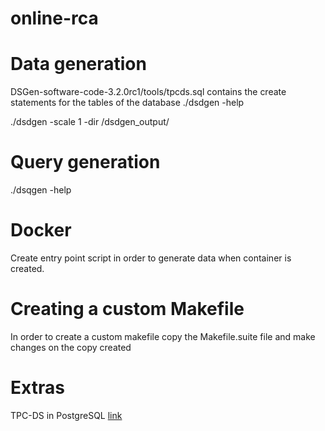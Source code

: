 # online-rca

# Data generation
DSGen-software-code-3.2.0rc1/tools/tpcds.sql contains the create statements for the tables of the database
./dsdgen -help

./dsdgen -scale 1 -dir /dsdgen_output/

# Query generation
./dsqgen -help

# Docker
Create entry point script in order to generate data when container is created.

# Creating a custom Makefile
In order to create a custom makefile copy the Makefile.suite file and make changes on the copy created

# Extras
TPC-DS in PostgreSQL [link](https://ankane.org/tpc-ds)
